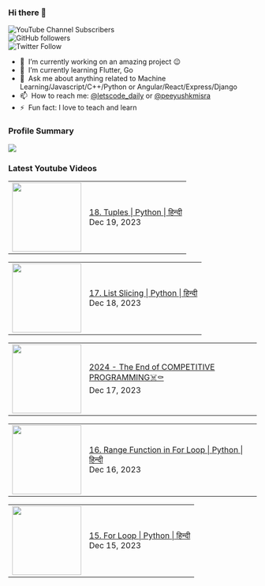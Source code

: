 ### Hi there 👋

![YouTube Channel Subscribers](https://img.shields.io/youtube/channel/subscribers/UCgmk1KXmrHXt_DO0kScyVmQ?style=social)  
![GitHub followers](https://img.shields.io/github/followers/misrapk?style=social)  
![Twitter Follow](https://img.shields.io/twitter/follow/peeyushkmisra?style=social)

- 🔭 &nbsp;I’m currently working on an amazing project :wink:
- 🌱 &nbsp;I’m currently learning Flutter, Go
- 💬 &nbsp;Ask me about anything related to Machine Learning/Javascript/C++/Python or Angular/React/Express/Django
- 📫 &nbsp;How to reach me: [@letscode_daily](https://www.instagram.com/letscode_daily/) or [@peeyushkmisra](https://www.instagram.com/peeyushkmisra/)
- ⚡ &nbsp;Fun fact: I love to teach and learn


### Profile Summary

![](https://github-profile-summary-cards.vercel.app/api/cards/profile-details?username=misrapk&theme=dracula)

### Latest Youtube Videos

<!-- YOUTUBE:START --><table><tr><td><a href="https://www.youtube.com/watch?v=9pSMcLcOU50"><img width="140px" src="https://i.ytimg.com/vi/9pSMcLcOU50/mqdefault.jpg"></a></td>
<td><a href="https://www.youtube.com/watch?v=9pSMcLcOU50">18. Tuples | Python | हिन्दी</a><br/>Dec 19, 2023</td></tr></table>
<table><tr><td><a href="https://www.youtube.com/watch?v=xqYkbdAy6OU"><img width="140px" src="https://i.ytimg.com/vi/xqYkbdAy6OU/mqdefault.jpg"></a></td>
<td><a href="https://www.youtube.com/watch?v=xqYkbdAy6OU">17. List Slicing | Python | हिन्दी</a><br/>Dec 18, 2023</td></tr></table>
<table><tr><td><a href="https://www.youtube.com/watch?v=nwIx1l3BWJ8"><img width="140px" src="https://i.ytimg.com/vi/nwIx1l3BWJ8/mqdefault.jpg"></a></td>
<td><a href="https://www.youtube.com/watch?v=nwIx1l3BWJ8">2024 - The End of COMPETITIVE PROGRAMMING☠️⚰️</a><br/>Dec 17, 2023</td></tr></table>
<table><tr><td><a href="https://www.youtube.com/watch?v=6q2SD02AFh0"><img width="140px" src="https://i.ytimg.com/vi/6q2SD02AFh0/mqdefault.jpg"></a></td>
<td><a href="https://www.youtube.com/watch?v=6q2SD02AFh0">16. Range Function in For Loop | Python | हिन्दी</a><br/>Dec 16, 2023</td></tr></table>
<table><tr><td><a href="https://www.youtube.com/watch?v=zcP8rA48q4I"><img width="140px" src="https://i.ytimg.com/vi/zcP8rA48q4I/mqdefault.jpg"></a></td>
<td><a href="https://www.youtube.com/watch?v=zcP8rA48q4I">15. For Loop | Python | हिन्दी</a><br/>Dec 15, 2023</td></tr></table>
<!-- YOUTUBE:END -->
